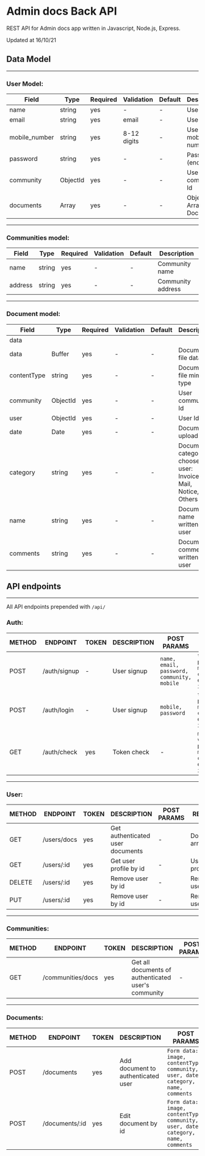 # Admin docs Back API

REST API for Admin docs app written in Javascript, Node.js, Express.

Updated at 16/10/21

## Data Model

---

### **User Model:**

| Field         | Type     | Required | Validation  | Default | Description                      |
| ------------- | -------- | -------- | ----------- | ------- | -------------------------------- |
| name          | string   | yes      | -           | -       | User name                        |
| email         | string   | yes      | email       | -       | User email                       |
| mobile_number | string   | yes      | 8-12 digits | -       | User mobile number               |
| password      | string   | yes      | -           | -       | Password (encrypted)             |
| community     | ObjectId | yes      | -           | -       | User community Id                |
| documents     | Array    | yes      | -           | -       | ObjectId: Array - ref: Documents |

---

### **Communities model:**

| Field   | Type   | Required | Validation | Default | Description       |
| ------- | ------ | -------- | ---------- | ------- | ----------------- |
| name    | string | yes      | -          | -       | Community name    |
| address | string | yes      | -          | -       | Community address |

---

### **Document model:**

| Field       | Type     | Required | Validation | Default | Description                                                     |
| ----------- | -------- | -------- | ---------- | ------- | --------------------------------------------------------------- |
| data        |
| data        | Buffer   | yes      | -          | -       | Document file data                                              |
| contentType | string   | yes      | -          | -       | Document file mime type                                         |
| community   | ObjectId | yes      | -          | -       | User community Id                                               |
| user        | ObjectId | yes      | -          | -       | User Id                                                         |
| date        | Date     | yes      | -          | -       | Document upload date                                            |
| category    | string   | yes      | -          | -       | Document category choose by user: Invoice, Mail, Notice, Others |
| name        | string   | yes      | -          | -       | Document name written by user                                   |
| comments    | string   | yes      | -          | -       | Document comments written by user                               |

## API endpoints

---

All API endpoints prepended with `/api/`

### **Auth:**

| METHOD | ENDPOINT     | TOKEN | DESCRIPTION | POST PARAMS                                | RETURNS                                                                          |
| ------ | ------------ | ----- | ----------- | ------------------------------------------ | -------------------------------------------------------------------------------- |
| POST   | /auth/signup | -     | User signup | `name, email, password, community, mobile` | `token; user profile: mobile_number, community, email, name, id`                 |
| POST   | /auth/login  | -     | User signup | `mobile, password`                         | `token; user profile: mobile_number, community, email, name, id`                 |
| GET    | /auth/check  | yes   | Token check | -                                          | `msg: 'Token is valid'; user profile: mobile_number, community, email, name, id` |

---

### **User:**

| METHOD | ENDPOINT    | TOKEN | DESCRIPTION                      | POST PARAMS | RETURNS              |
| ------ | ----------- | ----- | -------------------------------- | ----------- | -------------------- |
| GET    | /users/docs | yes   | Get authenticated user documents | -           | Documents array      |
| GET    | /users/:id  | yes   | Get user profile by id           | -           | User profile         |
| DELETE | /users/:id  | yes   | Remove user by id                | -           | Removed user profile |
| PUT    | /users/:id  | yes   | Remove user by id                | -           | Removed user profile |

---

### **Communities:**

| METHOD | ENDPOINT          | TOKEN | DESCRIPTION                                         | POST PARAMS | RETURNS            |
| ------ | ----------------- | ----- | --------------------------------------------------- | ----------- | ------------------ |
| GET    | /communities/docs | yes   | Get all documents of authenticated user's community | -           | Array of documents |

---

### **Documents:**

| METHOD | ENDPOINT       | TOKEN | DESCRIPTION                        | POST PARAMS                                                                      | RETURNS                  |
| ------ | -------------- | ----- | ---------------------------------- | -------------------------------------------------------------------------------- | ------------------------ |
| POST   | /documents     | yes   | Add document to authenticated user | `Form data: image, contentType, community, user, date, category, name, comments` | `msg: 'Document added'`  |
| POST   | /documents/:id | yes   | Edit document by id                | `Form data: image, contentType, community, user, date, category, name, comments` | `msg: 'Document edited'` |

